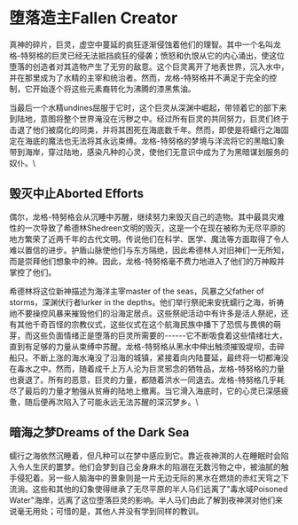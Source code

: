 # 堕落造主Fallen Creator 

真神的碎片，巨灵，虚空中蔓延的疯狂逐渐侵蚀着他们的理智。其中一个名叫龙格-特努格的巨灵已经无法抵挡疯狂的侵袭；愤怒和仇恨从它的内心涌出，使这位堕落的创造者对其造物产生了无穷的敌意。这个巨灵离开了地表世界，沉入水中，并在那里成为了水精的主宰和统治者。然而，龙格-特努格并不满足于完全的控制，它开始逐个将这些元素裔转化为沸腾的漆黑焦油。

当最后一个水精undines屈服于它时，这个巨灵从深渊中崛起，带领着它的部下来到陆地，意图将整个世界淹没在污秽之中。经过所有巨灵的共同努力，巨灵们终于击退了他们被腐化的同类，并将其困死在海底数千年。然而，即使是将蠕行之海固定在海底的魔法也无法将其永远束缚。龙格-特努格的梦境与洋流将它的黑暗幻象带到海岸，穿过陆地，感染凡种的心灵，使他们无意识中成为了为黑暗谋划服务的奴仆。\

## 毁灭中止Aborted Efforts 

偶尔，龙格-特努格会从沉睡中苏醒，继续努力来毁灭自己的造物。其中最具灾难性的一次导致了希德林Shedreen文明的毁灭，这是一个在现在被称为无尽平原的地方繁荣了近两千年的古代文明。传说他们在科学、医学、魔法等方面取得了令人难以置信的进步。护盾山脉使他们与东方隔绝，因此希德林人对旧神们一无所知，而是崇拜他们想象中的神。因此，龙格-特努格毫不费力地进入了他们的万神殿并掌控了他们。

希德林将这位新神描述为海洋主宰master of the seas，风暴之父father of
storms，深渊伏行者lurker in the
depths。他们举行祭祀来安抚蠕行之海，祈祷祂不要操控风暴来摧毁他们的沿海定居点。这些祭祀活动中有许多是活人祭祀，还有其他千奇百怪的宗教仪式，这些仪式在这个航海民族中播下了恐慌与畏惧的萌芽，而这些负面情绪正是堕落的巨灵所需要的------它不断吸食着这些情绪壮大，直到有足够的力量从束缚中苏醒。龙格-特努格从黑水中伸出触须摧毁堤坝，击碎船只。不断上涨的海水淹没了沿海的城镇，紧接着向内陆蔓延，最终将一切都淹没在毒水之中。然而，随着成千上万人沦为巨灵邪念的牺牲品，龙格-特努格的力量也衰退了。所有的恶意，巨灵的力量，都随着洪水一同退去。龙格-特努格几乎耗尽了最后的力量才勉强从贫瘠的陆地上撤离。当它滑入海底时，它的心灵已深感疲惫，随后便再次陷入了可能永远无法苏醒的深沉梦乡。\

## 暗海之梦Dreams of the Dark Sea 

蠕行之海依然沉睡着，但凡种可以在梦中感应到它。靠近夜神溟的人在睡眠时会陷入令人生厌的噩梦。他们会梦到自己全身麻木的陷溺在无数污物之中，被油腻的触手侵犯着。另一些人脑海中的景象则是一片无边无际的黑水在燃烧的赤红天穹之下流淌。这些和其他的幻象使得继承了无尽平原的半人马们远离了"毒水域Poisoned
Water"海岸，远离了这位堕落巨灵的影响。半人马们由此了解到夜神溟对他们来说毫无用处；可惜的是，其他人并没有学到同样的教训。
